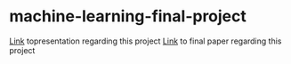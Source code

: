 # machine-learning-final-project
[Link](https://docs.google.com/presentation/d/1g-KOkioV9_rhS3GlWsoNwPDn-yWswC9kUAyuvryohVE/edit?usp=sharing) topresentation regarding this project 
[Link](https://docs.google.com/document/d/1iDCDUONc2cUN3SzB2byDZ5Nux6zcVDhDSMmQ_YA3TRQ/edit?usp=sharing) to final paper regarding this project 
